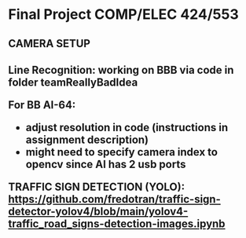 # Final Project COMP/ELEC 424/553

<h2> CAMERA SETUP <h2>

Line Recognition: working on BBB via code in folder teamReallyBadIdea

For BB AI-64:
- adjust resolution in code (instructions in assignment description)
- might need to specify camera index to opencv since AI has 2 usb ports


TRAFFIC SIGN DETECTION (YOLO):
https://github.com/fredotran/traffic-sign-detector-yolov4/blob/main/yolov4-traffic_road_signs-detection-images.ipynb

